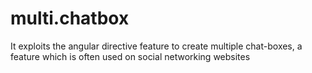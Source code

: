 # multi.chatbox
It exploits the angular directive feature to create multiple chat-boxes, a feature which is often used on social networking websites
